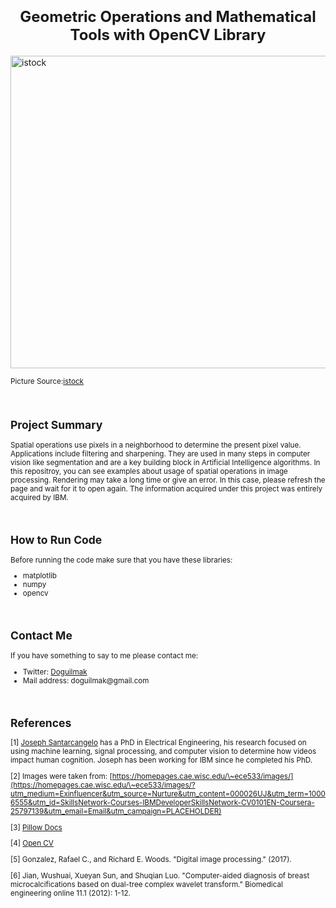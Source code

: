 <h1 align=center><font size = 5>Geometric Operations and Mathematical Tools with OpenCV Library</font></h1>

<img src="https://media.istockphoto.com/vectors/geometry-tools-vector-id165791098?k=20&m=165791098&s=612x612&w=0&h=5oG1bmDSPBhukm-BWf6N58lLkrXXTOfO3c_JweNM0Sw=" width="1000" height="500" alt="istock" alt="istock">

<small>Picture Source:<a href="https://media.istockphoto.com/vectors/geometry-tools-vector-id165791098?k=20&m=165791098&s=612x612&w=0&h=5oG1bmDSPBhukm-BWf6N58lLkrXXTOfO3c_JweNM0Sw=">istock</a>

<br>

<h2>Project Summary</h2>

<p>Spatial operations use pixels in a neighborhood to determine the present pixel value. Applications include filtering and sharpening. They are used in many steps in computer vision like segmentation and are a key building block in Artificial Intelligence algorithms. In this repositroy, you can see examples about usage of spatial operations in image processing.  Rendering may take a long time or give an error. In this case, please refresh the page and wait for it to open again. The information acquired under this project was entirely acquired by IBM.</p>

<br>

<h2>How to Run Code</h2>

<p>Before running the code make sure that you have these libraries:</p>


<ul>
  <li>matplotlib</li>
  <li>numpy</li>
  <li>opencv</li>
</ul>

<br>

<h2>Contact Me</h2>
<p>If you have something to say to me please contact me:</p>

<ul>
  <li>Twitter: <a href="https://twitter.com/Doguilmak">Doguilmak</a></li>
  <li>Mail address: doguilmak@gmail.com</li>
</ul>

<br>

<h2>References</h2>

\[1] [Joseph Santarcangelo](https://www.linkedin.com/in/joseph-s-50398b136/?utm_medium=Exinfluencer&utm_source=Nurture&utm_content=000026UJ&utm_term=10006555&utm_id=SkillsNetwork-Courses-IBMDeveloperSkillsNetwork-CV0101EN-Coursera-25797139&utm_email=Email&utm_campaign=PLACEHOLDER) has a PhD in Electrical Engineering, his research focused on using machine learning, signal processing, and computer vision to determine how videos impact human cognition. Joseph has been working for IBM since he completed his PhD.

\[2]  Images were taken from: [https://homepages.cae.wisc.edu/\~ece533/images/](https://homepages.cae.wisc.edu/\~ece533/images/?utm_medium=Exinfluencer&utm_source=Nurture&utm_content=000026UJ&utm_term=10006555&utm_id=SkillsNetwork-Courses-IBMDeveloperSkillsNetwork-CV0101EN-Coursera-25797139&utm_email=Email&utm_campaign=PLACEHOLDER)

\[3]  <a href='https://pillow.readthedocs.io/en/stable/index.html?utm_medium=Exinfluencer&utm_source=Exinfluencer&utm_content=000026UJ&utm_term=10006555&utm_id=NA-SkillsNetwork-Channel-SkillsNetworkCoursesIBMDeveloperSkillsNetworkCV0101ENCoursera25797139-2021-01-01'>Pillow Docs</a>

\[4]  <a href='https://opencv.org/?utm_medium=Exinfluencer&utm_source=Exinfluencer&utm_content=000026UJ&utm_term=10006555&utm_id=NA-SkillsNetwork-Channel-SkillsNetworkCoursesIBMDeveloperSkillsNetworkCV0101ENCoursera25797139-2021-01-01'>Open CV</a>

\[5] Gonzalez, Rafael C., and Richard E. Woods. "Digital image processing." (2017).

\[6] Jian, Wushuai, Xueyan Sun, and Shuqian Luo. "Computer-aided diagnosis of breast microcalcifications based on dual-tree complex wavelet transform." Biomedical engineering online 11.1 (2012): 1-12.

